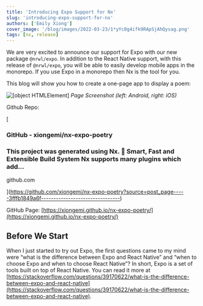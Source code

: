 ```yaml
---
title: 'Introducing Expo Support for Nx'
slug: 'introducing-expo-support-for-nx'
authors: ['Emily Xiong']
cover_image: '/blog/images/2022-03-23/1*yYc8g4ifk9RApSjAhQysag.png'
tags: [nx, release]
---
```


We are very excited to announce our support for Expo with our new package `@nrwl/expo`. In addition to the React Native support, with this release of `@nrwl/expo`, you will be able to easily develop mobile apps in the monorepo. If you use Expo in a monorepo then Nx is the tool for you.

This blog will show you how to create a one-page app to display a poem:

![[object HTMLElement]](/blog/images/2022-03-23/1*vDAGnOKsuXDhMDDtw7Swcg.avif)
_Page Screenshot (left: Android, right: iOS)_

Github Repo:

[

### GitHub - xiongemi/nx-expo-poetry

### This project was generated using Nx. 🔎 Smart, Fast and Extensible Build System Nx supports many plugins which add…

github.com

](https://github.com/xiongemi/nx-expo-poetry?source=post_page-----3fffb1849a6f--------------------------------)

GitHub Page: [https://xiongemi.github.io/nx-expo-poetry/](https://xiongemi.github.io/nx-expo-poetry/)

## Before We Start

When I just started to try out Expo, the first questions came to my mind were “what is the difference between Expo and React Native” and “when to choose Expo and when to choose React Native”? In short, Expo is a set of tools built on top of React Native. You can read it more at [https://stackoverflow.com/questions/39170622/what-is-the-difference-between-expo-and-react-native](https://stackoverflow.com/questions/39170622/what-is-the-difference-between-expo-and-react-native).
